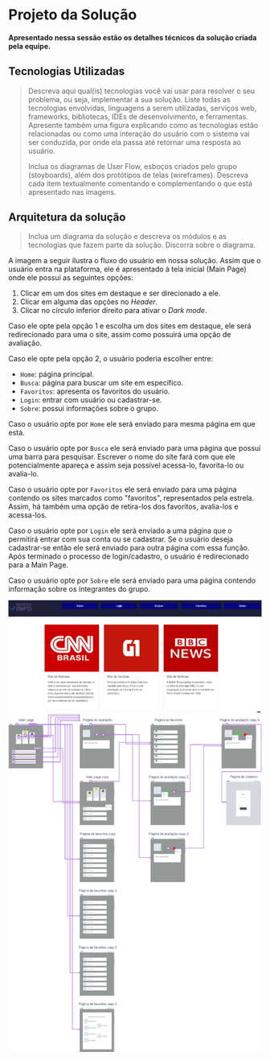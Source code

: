 # Projeto da Solução

#### Apresentado nessa sessão estão os detalhes técnicos da solução criada pela equipe.

## Tecnologias Utilizadas

> Descreva aqui qual(is) tecnologias você vai usar para resolver o seu
> problema, ou seja, implementar a sua solução. Liste todas as
> tecnologias envolvidas, linguagens a serem utilizadas, serviços web,
> frameworks, bibliotecas, IDEs de desenvolvimento, e ferramentas.
> Apresente também uma figura explicando como as tecnologias estão
> relacionadas ou como uma interação do usuário com o sistema vai ser
> conduzida, por onde ela passa até retornar uma resposta ao usuário.
> 
> Inclua os diagramas de User Flow, esboços criados pelo grupo
> (stoyboards), além dos protótipos de telas (wireframes). Descreva cada
> item textualmente comentando e complementando o que está apresentado
> nas imagens.

## Arquitetura da solução

> Inclua um diagrama da solução e descreva os módulos e as tecnologias
> que fazem parte da solução. Discorra sobre o diagrama.

A imagem a seguir ilustra o fluxo do usuário em nossa solução. Assim
que o usuário entra na plataforma, ele é apresentado à tela inicial
(Main Page) onde ele possui as seguintes opções: 
 1. Clicar em um dos sites em destaque e ser direcionado a ele.
 2. Clicar em alguma das opções no _Header_.
 3. Clicar no círculo inferior direito para ativar o _Dark mode_.

Caso ele opte pela opção 1 e escolha um dos sites em destaque, ele será 
redirecionado para uma o site, assim como possuirá uma opção de avaliação.

Caso ele opte pela opção 2, o usuário poderia escolher entre: 
 - `Home`: página principal.
 - `Busca`: página para buscar um site em específico.
 - `Favoritos`: apresenta os favoritos do usuário.
 - `Login`: entrar com usuário ou cadastrar-se.
 - `Sobre`: possui informações sobre o grupo.

Caso o usuário opte por `Home` ele será enviado para mesma página em que está. 

Caso o usuário opte por `Busca` ele será enviado para uma página que possui 
uma barra para pesquisar. Escrever o nome do site fará com que ele potencialmente 
apareça e assim seja possível acessa-lo, favorita-lo ou avalia-lo.

Caso o usuário opte por `Favoritos` ele será enviado para uma página contendo 
os sites marcados como "favoritos", representados pela estrela. Assim, há 
também uma opção de retira-los dos favoritos, avalia-los e acessa-los.

Caso o usuário opte por `Login` ele será enviado a uma página que o permitirá 
entrar com sua conta ou se cadastrar. Se o usuário deseja cadastrar-se então 
ele será enviado para outra página com essa função. Após terminado o processo
de login/cadastro, o usuário é redirecionado para a Main Page.

Caso o usuário opte por `Sobre` ele será enviado para uma página contendo 
informação sobre os integrantes do grupo.

![tela principal](/docs/images/mainpage.png)
![Exemplo de UserFlow](/docs/images/flowmap.png)
